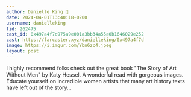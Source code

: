 ```yaml
---
author: Danielle King 🎩
date: 2024-04-01T13:40:18+0200
username: danielleking
fid: 262475
cast_id: 0x497a4f7d975a9e001a3bb34a55a0b1646029e252
cast: https://farcaster.xyz/danielleking/0x497a4f7d
image: https://i.imgur.com/Ybn6zc4.jpeg
layout: post
---
```


I highly recommend folks check out the great book "The Story of Art Without Men" by Katy Hessel. A wonderful read with gorgeous images. Educate yourself on incredible women artists that many art history texts have left out of the story...

<img src='https://i.imgur.com/Ybn6zc4.jpeg' alt='' referrerpolicy='no-referrer'/>
